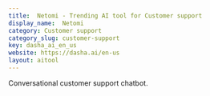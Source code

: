 ```yaml
---
title:  Netomi - Trending AI tool for Customer support
display_name:  Netomi
category: Customer support
category_slug: customer-support
key: dasha_ai_en_us
website: https://dasha.ai/en-us
layout: aitool
---
```


Conversational customer support chatbot.

